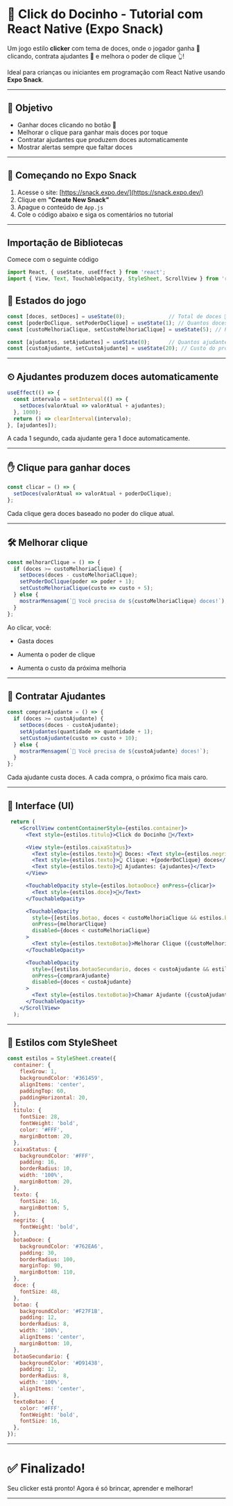 # 🍭 Click do Docinho - Tutorial com React Native (Expo Snack)

Um jogo estilo **clicker** com tema de doces, onde o jogador ganha 🍬 clicando, contrata ajudantes 🧸 e melhora o poder de clique 👆!

Ideal para crianças ou iniciantes em programação com React Native usando **Expo Snack**.

---

## 🎯 Objetivo

- Ganhar doces clicando no botão 🍭  
- Melhorar o clique para ganhar mais doces por toque  
- Contratar ajudantes que produzem doces automaticamente  
- Mostrar alertas sempre que faltar doces

---

## 🚀 Começando no Expo Snack

1. Acesse o site: [https://snack.expo.dev/](https://snack.expo.dev/)
2. Clique em **"Create New Snack"**
3. Apague o conteúdo de `App.js`
4. Cole o código abaixo e siga os comentários no tutorial

---
## Importação de Bibliotecas

Comece com o seguinte código

``` jsx
import React, { useState, useEffect } from 'react';
import { View, Text, TouchableOpacity, StyleSheet, ScrollView } from 'react-native';
```

## 🧠 Estados do jogo

```jsx
const [doces, setDoces] = useState(0);              // Total de doces 🍬
const [poderDoClique, setPoderDoClique] = useState(1); // Quantos doces ganhamos por clique
const [custoMelhoriaClique, setCustoMelhoriaClique] = useState(5); // Preço para melhorar o clique

const [ajudantes, setAjudantes] = useState(0);      // Quantos ajudantes temos
const [custoAjudante, setCustoAjudante] = useState(20); // Custo do próximo ajudante
```

---

## ⏲ Ajudantes produzem doces automaticamente

```jsx
useEffect(() => {
  const intervalo = setInterval(() => {
    setDoces(valorAtual => valorAtual + ajudantes);
  }, 1000);
  return () => clearInterval(intervalo);
}, [ajudantes]);
```

A cada 1 segundo, cada ajudante gera 1 doce automaticamente.

---

## ✋ Clique para ganhar doces

``` jsx
const clicar = () => {
  setDoces(valorAtual => valorAtual + poderDoClique);
};
```

Cada clique gera doces baseado no poder do clique atual.

---

## 🛠 Melhorar clique

``` jsx
const melhorarClique = () => {
  if (doces >= custoMelhoriaClique) {
    setDoces(doces - custoMelhoriaClique);
    setPoderDoClique(poder => poder + 1);
    setCustoMelhoriaClique(custo => custo + 5);
  } else {
    mostrarMensagem(`🍬 Você precisa de ${custoMelhoriaClique} doces!`);
  }
};
```

Ao clicar, você:

- Gasta doces

- Aumenta o poder de clique

- Aumenta o custo da próxima melhoria

---

## 🧸 Contratar Ajudantes

``` jsx 
const comprarAjudante = () => {
  if (doces >= custoAjudante) {
    setDoces(doces - custoAjudante);
    setAjudantes(quantidade => quantidade + 1);
    setCustoAjudante(custo => custo + 10);
  } else {
    mostrarMensagem(`👦 Você precisa de ${custoAjudante} doces!`);
  }
};
```

Cada ajudante custa doces. A cada compra, o próximo fica mais caro.

---

## 🧁 Interface (UI)

``` jsx
 return (
    <ScrollView contentContainerStyle={estilos.container}>
      <Text style={estilos.titulo}>Click do Docinho 🍭</Text>

      <View style={estilos.caixaStatus}>
        <Text style={estilos.texto}>🍬 Doces: <Text style={estilos.negrito}>{doces}</Text></Text>
        <Text style={estilos.texto}>👆 Clique: +{poderDoClique} doces</Text>
        <Text style={estilos.texto}>🧸 Ajudantes: {ajudantes}</Text>
      </View>

      <TouchableOpacity style={estilos.botaoDoce} onPress={clicar}>
        <Text style={estilos.doce}>🍭</Text>
      </TouchableOpacity>

      <TouchableOpacity
        style={[estilos.botao, doces < custoMelhoriaClique && estilos.botaoDesativado]}
        onPress={melhorarClique}
        disabled={doces < custoMelhoriaClique}
      >
        <Text style={estilos.textoBotao}>Melhorar Clique ({custoMelhoriaClique} doces)</Text>
      </TouchableOpacity>

      <TouchableOpacity
        style={[estilos.botaoSecundario, doces < custoAjudante && estilos.botaoDesativado]} // se não tiver doces suficientes para comprar um ajudante, desativa o botão
        onPress={comprarAjudante}
        disabled={doces < custoAjudante}
      >
        <Text style={estilos.textoBotao}>Chamar Ajudante ({custoAjudante} doces)</Text>
      </TouchableOpacity>
    </ScrollView>
  );
```

---

## 🎨 Estilos com StyleSheet

``` jsx
const estilos = StyleSheet.create({
  container: {
    flexGrow: 1,
    backgroundColor: '#361459',
    alignItems: 'center',
    paddingTop: 60,
    paddingHorizontal: 20,
  },
  titulo: {
    fontSize: 28,
    fontWeight: 'bold',
    color: '#FFF',
    marginBottom: 20,
  },
  caixaStatus: {
    backgroundColor: '#FFF',
    padding: 16,
    borderRadius: 10,
    width: '100%',
    marginBottom: 20,
  },
  texto: {
    fontSize: 16,
    marginBottom: 5,
  },
  negrito: {
    fontWeight: 'bold',
  },
  botaoDoce: {
    backgroundColor: '#762EA6',
    padding: 30,
    borderRadius: 100,
    marginTop: 90,
    marginBottom: 110,
  },
  doce: {
    fontSize: 48,
  },
  botao: {
    backgroundColor: '#F27F1B',
    padding: 12,
    borderRadius: 8,
    width: '100%',
    alignItems: 'center',
    marginBottom: 10,
  },
  botaoSecundario: {
    backgroundColor: '#D91438',
    padding: 12,
    borderRadius: 8,
    width: '100%',
    alignItems: 'center',
  },
  textoBotao: {
    color: '#FFF',
    fontWeight: 'bold',
    fontSize: 16,
  },
});
```

---

# ✅ Finalizado!

Seu clicker está pronto! Agora é só brincar, aprender e melhorar!

---